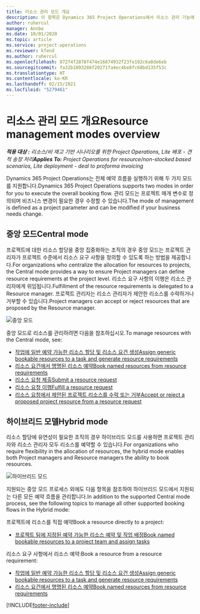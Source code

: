 ```yaml
---
title: 리소스 관리 모드 개요
description: 이 항목은 Dynamics 365 Project Operations에서 리소스 관리 기능에 대한 정보를 제공합니다.
author: ruhercul
manager: Annbe
ms.date: 10/01/2020
ms.topic: article
ms.service: project-operations
ms.reviewer: kfend
ms.author: ruhercul
ms.openlocfilehash: 872f4f2878f474e16674932f23fe192c6a8de6eb
ms.sourcegitcommit: fa32b1893286f20271fa4ec4be8fc68bd135f53c
ms.translationtype: HT
ms.contentlocale: ko-KR
ms.lasthandoff: 02/15/2021
ms.locfileid: "5279461"
---
```

# <a name="resource-management-modes-overview"></a><span data-ttu-id="5588e-103">리소스 관리 모드 개요</span><span class="sxs-lookup"><span data-stu-id="5588e-103">Resource management modes overview</span></span>

<span data-ttu-id="5588e-104">_**적용 대상 :** 리소스/비 재고 기반 시나리오를 위한 Project Operations, Lite 배포 - 견적 송장 처리_</span><span class="sxs-lookup"><span data-stu-id="5588e-104">_**Applies To:** Project Operations for resource/non-stocked based scenarios, Lite deployment - deal to proforma invoicing_</span></span>


<span data-ttu-id="5588e-105">Dynamics 365 Project Operations는 전체 예약 흐름을 실행하기 위해 두 가지 모드를 지원합니다.</span><span class="sxs-lookup"><span data-stu-id="5588e-105">Dynamics 365 Project Operations supports two modes in order for you to execute the overall booking flow.</span></span> <span data-ttu-id="5588e-106">관리 모드는 프로젝트 매개 변수로 정의되며 비즈니스 변경이 필요한 경우 수정할 수 있습니다.</span><span class="sxs-lookup"><span data-stu-id="5588e-106">The mode of management is defined as a project parameter and can be modified if your business needs change.</span></span>    

## <a name="central-mode"></a><span data-ttu-id="5588e-107">중앙 모드</span><span class="sxs-lookup"><span data-stu-id="5588e-107">Central mode</span></span>
<span data-ttu-id="5588e-108">프로젝트에 대한 리소스 할당을 중앙 집중화하는 조직의 경우 중앙 모드는 프로젝트 관리자가 프로젝트 수준에서 리소스 요구 사항을 정의할 수 있도록 하는 방법을 제공합니다.</span><span class="sxs-lookup"><span data-stu-id="5588e-108">For organizations who centralize the allocation for resources to projects, the Central mode provides a way to ensure Project managers can define resource requirements at the project level.</span></span> <span data-ttu-id="5588e-109">리소스 요구 사항의 이행은 리소스 관리자에게 위임됩니다.</span><span class="sxs-lookup"><span data-stu-id="5588e-109">Fulfillment of the resource requirements is delegated to a Resource manager.</span></span> <span data-ttu-id="5588e-110">프로젝트 관리자는 리소스 관리자가 제안한 리소스를 수락하거나 거부할 수 있습니다.</span><span class="sxs-lookup"><span data-stu-id="5588e-110">Project managers can accept or reject resources that are proposed by the Resource manager.</span></span>

![중앙 모드](./media/resource-management-central.png)

<span data-ttu-id="5588e-112">중앙 모드로 리소스를 관리하려면 다음을 참조하십시오.</span><span class="sxs-lookup"><span data-stu-id="5588e-112">To manage resources with the Central mode, see:</span></span>

- [<span data-ttu-id="5588e-113">작업에 일반 예약 가능한 리소스 할당 및 리소스 요건 생성</span><span class="sxs-lookup"><span data-stu-id="5588e-113">Assign generic bookable resources to a task and generate resource requirements</span></span>](https://docs.microsoft.com/dynamics365/project-service/assign-generic-bookable-resource)
- [<span data-ttu-id="5588e-114">리소스 요건에서 명명된 리소스 예약</span><span class="sxs-lookup"><span data-stu-id="5588e-114">Book named resources from resource requirements</span></span>](https://docs.microsoft.com/dynamics365/project-service/book-named-resource)
- [<span data-ttu-id="5588e-115">리소스 요청 제출</span><span class="sxs-lookup"><span data-stu-id="5588e-115">Submit a resource request</span></span>](https://docs.microsoft.com/dynamics365/project-service/submit-resource-request)
- [<span data-ttu-id="5588e-116">리소스 요청 이행</span><span class="sxs-lookup"><span data-stu-id="5588e-116">Fulfill a resource request</span></span>](https://docs.microsoft.com/dynamics365/project-service/resource-management-fulfill-requests)
- [<span data-ttu-id="5588e-117">리소스 요청에서 제안된 프로젝트 리소스를 수락 또는 거부</span><span class="sxs-lookup"><span data-stu-id="5588e-117">Accept or reject a proposed project resource from a resource request</span></span>](https://docs.microsoft.com/dynamics365/project-service/accept-reject-proposed-resource)

## <a name="hybrid-mode"></a><span data-ttu-id="5588e-118">하이브리드 모델</span><span class="sxs-lookup"><span data-stu-id="5588e-118">Hybrid mode</span></span>
<span data-ttu-id="5588e-119">리소스 할당에 유연성이 필요한 조직의 경우 하이브리드 모드를 사용하면 프로젝트 관리자와 리소스 관리자 모두 리소스를 예약할 수 있습니다.</span><span class="sxs-lookup"><span data-stu-id="5588e-119">For organizations who require flexibility in the allocation of resources, the hybrid mode enables both Project managers and Resource managers the ability to book resources.</span></span>

![하이브리드 모드](./media/resource-management-hybrid.png)

<span data-ttu-id="5588e-121">지원되는 중앙 모드 프로세스 외에도 다음 항목을 참조하여 하이브리드 모드에서 지원되는 다른 모든 예약 흐름을 관리합니다.</span><span class="sxs-lookup"><span data-stu-id="5588e-121">In addition to the supported Central mode process, see the following topics to manage all other supported booking flows in the Hybrid mode:</span></span>

<span data-ttu-id="5588e-122">프로젝트에 리소스를 직접 예약</span><span class="sxs-lookup"><span data-stu-id="5588e-122">Book a resource directly to a project:</span></span>
- [<span data-ttu-id="5588e-123">프로젝트 팀에 지정된 예약 가능한 리소스 예약 및 작업 배정</span><span class="sxs-lookup"><span data-stu-id="5588e-123">Book named bookable resources to a project team and assign tasks</span></span>](https://docs.microsoft.com/dynamics365/project-service/assign-named-bookable-resource)

<span data-ttu-id="5588e-124">리소스 요구 사항에서 리소스 예약:</span><span class="sxs-lookup"><span data-stu-id="5588e-124">Book a resource from a resource requirement:</span></span>
- [<span data-ttu-id="5588e-125">작업에 일반 예약 가능한 리소스 할당 및 리소스 요건 생성</span><span class="sxs-lookup"><span data-stu-id="5588e-125">Assign generic bookable resources to a task and generate resource requirements</span></span>](https://docs.microsoft.com/dynamics365/project-service/assign-generic-bookable-resource)
- [<span data-ttu-id="5588e-126">리소스 요건에서 명명된 리소스 예약</span><span class="sxs-lookup"><span data-stu-id="5588e-126">Book named resources from resource requirements</span></span>](https://docs.microsoft.com/dynamics365/project-service/book-named-resource)


[!INCLUDE[footer-include](../includes/footer-banner.md)]